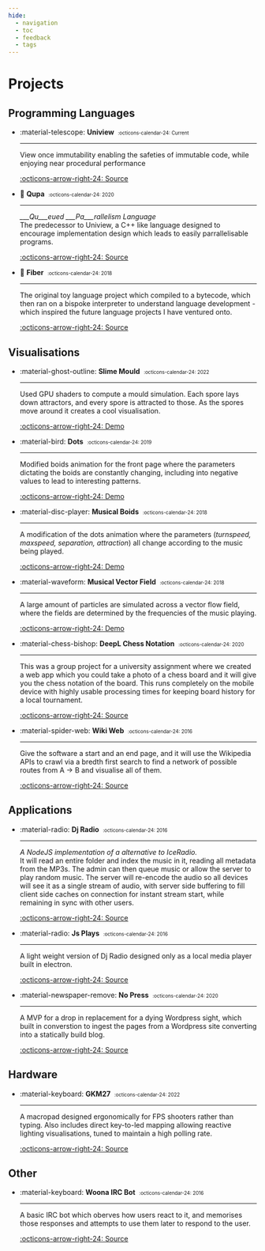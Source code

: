 ```yaml
---
hide:
  - navigation
  - toc
  - feedback
  - tags
---
```


<style>
  .project-date {
    padding-left: 0.4em;
    font-size: .7em;
  }
</style>


# Projects

## Programming Languages

<div class="card-grid" markdown>

- :material-telescope: __Uniview__
    <span class="project-date">:octicons-calendar-24: Current</span>

    ---

    View once immutability enabling the safeties of immutable code, while enjoying near procedural performance

    [:octicons-arrow-right-24: Source](https://github.com/qupa-project/uniview-lang)

- :rainbow: __Qupa__
    <span class="project-date">:octicons-calendar-24: 2020</span>

    ---

    *___Qu___eued ___Pa___rallelism Language*  
    The predecessor to Uniview, a C++ like language designed to encourage implementation design which leads to easily parrallelisable programs.

    [:octicons-arrow-right-24: Source](https://github.com/qupa-project/Qupa)

- :thread: __Fiber__
    <span class="project-date">:octicons-calendar-24: 2018</span>

    ---

    The original toy language project which compiled to a bytecode, which then ran on a bispoke interpreter to understand language development - which inspired the future language projects I have ventured onto.

    [:octicons-arrow-right-24: Source](https://github.com/AjaniBilby/fabric-lang)
</div>


## Visualisations

<div class="card-grid" markdown>

- :material-ghost-outline: __Slime Mould__
    <span class="project-date">:octicons-calendar-24: 2022</span>

    ---

    Used GPU shaders to compute a mould simulation. Each spore lays down attractors, and every spore is attracted to those. As the spores move around it creates a cool visualisation.

    [:octicons-arrow-right-24: Demo](https://www.shadertoy.com/view/7sByzW)

- :material-bird: __Dots__
    <span class="project-date">:octicons-calendar-24: 2019</span>

    ---

    Modified boids animation for the front page where the parameters dictating the boids are constantly changing, including into negative values to lead to interesting patterns.

    [:octicons-arrow-right-24: Demo](/animation/dots/index.html)

- :material-disc-player: __Musical Boids__
    <span class="project-date">:octicons-calendar-24: 2018</span>

    ---

    A modification of the dots animation where the parameters (*turnspeed, maxspeed, separation, attraction*) all change according to the music being played.

    [:octicons-arrow-right-24: Demo](/demo/music/index.html)

- :material-waveform: __Musical Vector Field__
    <span class="project-date">:octicons-calendar-24: 2018</span>

    ---

    A large amount of particles are simulated across a vector flow field, where the fields are determined by the frequencies of the music playing.

    [:octicons-arrow-right-24: Demo](/demo/music-fluid/index.html)

- :material-chess-bishop: __DeepL Chess Notation__
    <span class="project-date">:octicons-calendar-24: 2020</span>

    ---

    This was a group project for a university assignment where we created a web app which you could take a photo of a chess board and it will give you the chess notation of the board. This runs completely on the mobile device with highly usable processing times for keeping board history for a local tournament.

    [:octicons-arrow-right-24: Source](https://github.com/AjaniBilby/DeepL-Chess-Notation)

- :material-spider-web: __Wiki Web__
    <span class="project-date">:octicons-calendar-24: 2016</span>

    ---

    Give the software a start and an end page, and it will use the Wikipedia APIs to crawl via a bredth first search to find a network of possible routes from A → B and visualise all of them.

    [:octicons-arrow-right-24: Source](https://github.com/AjaniBilby/Wiki-Web)
</div>


## Applications

<div class="card-grid" markdown>

- :material-radio: __Dj Radio__
    <span class="project-date">:octicons-calendar-24: 2016</span>

    ---

    *A NodeJS implementation of a alternative to IceRadio.*  
    It will read an entire folder and index the music in it, reading all metadata from the MP3s. The admin can then queue music or allow the server to play random music. The server will re-encode the audio so all devices will see it as a single stream of audio, with server side buffering to fill client side caches on connection for instant stream start, while remaining in sync with other users.

    [:octicons-arrow-right-24: Source](https://github.com/AjaniBilby/Dj-Radio)

- :material-radio: __Js Plays__
    <span class="project-date">:octicons-calendar-24: 2016</span>

    ---

    A light weight version of Dj Radio designed only as a local media player built in electron.

    [:octicons-arrow-right-24: Source](https://github.com/AjaniBilby/J-Plays)

- :material-newspaper-remove: __No Press__
    <span class="project-date">:octicons-calendar-24: 2020</span>

    ---

    A MVP for a drop in replacement for a dying Wordpress sight, which built in converstion to ingest the pages from a Wordpress site converting into a statically build blog.

    [:octicons-arrow-right-24: Source](https://github.com/AjaniBilby/NoPress)

</div>


## Hardware

<div class="card-grid" markdown>

- :material-keyboard: __GKM27__
    <span class="project-date">:octicons-calendar-24: 2022</span>

    ---

    A macropad designed ergonomically for FPS shooters rather than typing. Also includes direct key-to-led mapping allowing reactive lighting visualisations, tuned to maintain a high polling rate.

    

    [:octicons-arrow-right-24: Source](https://github.com/AjaniBilby/gkm27r)

</div>


## Other

<div class="card-grid" markdown>

- :material-keyboard: __Woona IRC Bot__
    <span class="project-date">:octicons-calendar-24: 2016</span>

    ---

    A basic IRC bot which oberves how users react to it, and memorises those responses and attempts to use them later to respond to the user.

    

    [:octicons-arrow-right-24: Source](https://github.com/AjaniBilby/Woona-IRC-Bot)

</div>